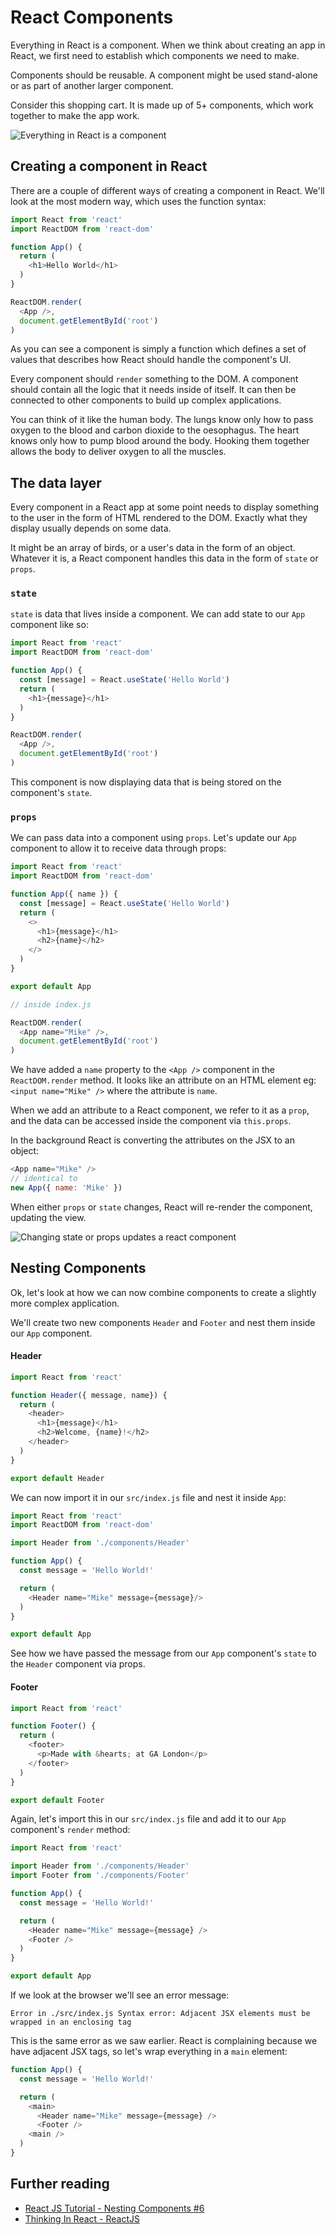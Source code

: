 # React Components

Everything in React is a component. When we think about creating an app in React, we first need to establish which components we need to make.

Components should be reusable. A component might be used stand-alone or as part of another larger component.

Consider this shopping cart. It is made up of 5+ components, which work together to make the app work.

![Everything in React is a component](https://s3-us-west-2.amazonaws.com/techdojo-web/blog/react+table+2.png)

## Creating a component in React

There are a couple of different ways of creating a component in React. We'll look at the most modern way, which uses the function syntax:

```js
import React from 'react'
import ReactDOM from 'react-dom'

function App() {
  return (
    <h1>Hello World</h1>
  )
}

ReactDOM.render(
  <App />,
  document.getElementById('root')
)
```

As you can see a component is simply a function which defines a set of values that describes how React should handle the component's UI.

Every component should `render` something to the DOM. A component should contain all the logic that it needs inside of itself. It can then be connected to other components to build up complex applications.

You can think of it like the human body. The lungs know only how to pass oxygen to the blood and carbon dioxide to the oesophagus. The heart knows only how to pump blood around the body. Hooking them together allows the body to deliver oxygen to all the muscles.

## The data layer

Every component in a React app at some point needs to display something to the user in the form of HTML rendered to the DOM. Exactly what they display usually depends on some data.

It might be an array of birds, or a user's data in the form of an object. Whatever it is, a React component handles this data in the form of `state` or `props`.

### `state`

`state` is data that lives inside a component. We can add state to our `App` component like so:

```js
import React from 'react'
import ReactDOM from 'react-dom'

function App() {
  const [message] = React.useState('Hello World')
  return (
    <h1>{message}</h1>
  )
}

ReactDOM.render(
  <App />,
  document.getElementById('root')
)
```

This component is now displaying data that is being stored on the component's `state`.

### `props`

We can pass data into a component using `props`. Let's update our `App` component to allow it to receive data through props:

```js
import React from 'react'
import ReactDOM from 'react-dom'

function App({ name }) {
  const [message] = React.useState('Hello World')
  return (
    <>
      <h1>{message}</h1>
      <h2>{name}</h2>
    </>
  )
}

export default App

// inside index.js

ReactDOM.render(
  <App name="Mike" />,
  document.getElementById('root')
)
```

We have added a `name` property to the `<App />` component in the `ReactDOM.render` method. It looks like an attribute on an HTML element eg: `<input name="Mike" />` where the attribute is `name`.

When we add an attribute to a React component, we refer to it as a `prop`, and the data can be accessed inside the component via `this.props`.

In the background React is converting the attributes on the JSX to an object:

```js
<App name="Mike" />
// identical to
new App({ name: 'Mike' })
```

When either `props` or `state` changes, React will re-render the component, updating the view.

![Changing state or props updates a react component](https://discoversdkcdn.azureedge.net/postscontent/react%20native/how%20it%20works/image5.png)

## Nesting Components

Ok, let's look at how we can now combine components to create a slightly more complex application.

We'll create two new components `Header` and `Footer` and nest them inside our `App` component.

#### Header

```js
import React from 'react'

function Header({ message, name}) {
  return (
    <header>
      <h1>{message}</h1>
      <h2>Welcome, {name}!</h2>
    </header>
  )
}

export default Header
```

We can now import it in our `src/index.js` file and nest it inside `App`:

```js
import React from 'react'
import ReactDOM from 'react-dom'

import Header from './components/Header'

function App() {
  const message = 'Hello World!' 

  return (
    <Header name="Mike" message={message}/>
  )
}

export default App
```

See how we have passed the message from our `App` component's `state` to the `Header` component via props.

#### Footer

```js
import React from 'react'

function Footer() {
  return (
    <footer>
      <p>Made with &hearts; at GA London</p>
    </footer>
  )
}

export default Footer
```

Again, let's import this in our `src/index.js` file and add it to our `App` component's `render` method:

```js
import React from 'react'

import Header from './components/Header'
import Footer from './components/Footer'

function App() {
  const message = 'Hello World!'

  return (
    <Header name="Mike" message={message} />
    <Footer />
  )
}

export default App
```

If we look at the browser we'll see an error message:

```
Error in ./src/index.js Syntax error: Adjacent JSX elements must be wrapped in an enclosing tag
```

This is the same error as we saw earlier. React is complaining because we have adjacent JSX tags, so let's wrap everything in a `main` element:

```js
function App() {
  const message = 'Hello World!'

  return (
    <main>
      <Header name="Mike" message={message} />
      <Footer />
    <main />
  )
}
```

## Further reading

* [React JS Tutorial - Nesting Components #6](https://www.youtube.com/watch?v=7VOko6eXb8s)
* [Thinking In React - ReactJS](https://reactjs.org/docs/thinking-in-react.html)
